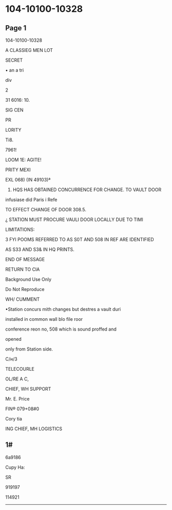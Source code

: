 # 104-10100-10328

## Page 1

104-10100-10328

A CLASSIEG MEN LOT

SECRET

• an a tri

div

2

31 6016: 10.

SIG CEN

PR

LORITY

Ti8.

7961!

LOOM 1E: AGITE!

PRITY MEXI

EXL 068) (IN 49103)ª

1. HQS HAS OBTAINED CONCURRENCE FOR CHANGE. TO VAULT DOOR

infusiase did Paris i Refe

TO EFFECT CHANGE OF DOOR 308.5.

¿ STATION MUST PROCURE VAULI DOOR LOCALLY DUE TO TIMI

LIMITATIONS:

3 FYI POOMS REFERRED TO AS S0T AND 508 IN REF ARE IDENTIFIED

AS S33 AND S3& IN HQ PRINTS.

END OF MESSAGE

RETURN TO CIA

Background Use Only

Do Not Reproduce

WH/ CUMMENT

•Station concurs mith changes but destres a vault duri

installed in common wall blo file roor

conference reon no, 508 which is sound proffed and

opened

only from Station side.

C/н/3

TELECOURLE

OL/RE A C,

CHIEF, WH SUPPORT

Mr. E. Price

FIN® 079+08#0

Cory tia

ING CHIEF, MH LOGISTICS

## 1#

6a9186

Cupy Ha:

SR

919197

114921

---

